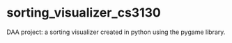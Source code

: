 # sorting_visualizer_cs3130
DAA project: a sorting visualizer created in python using the pygame library.
